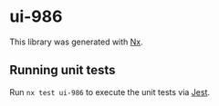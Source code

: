 # ui-986

This library was generated with [Nx](https://nx.dev).

## Running unit tests

Run `nx test ui-986` to execute the unit tests via [Jest](https://jestjs.io).

